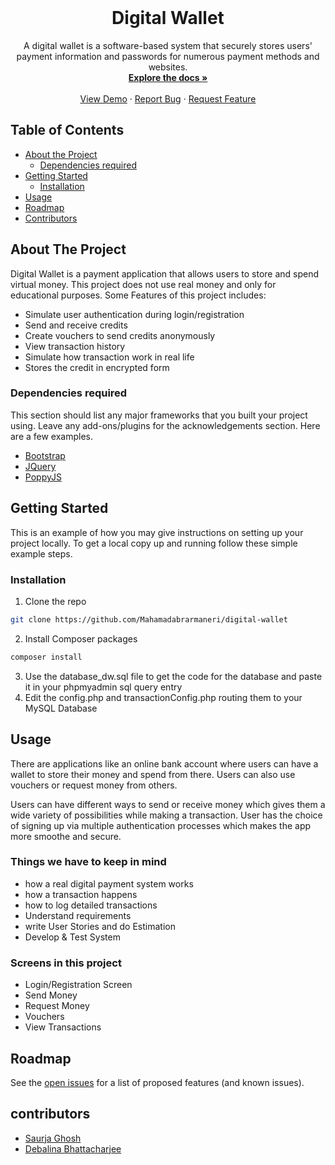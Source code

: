 <!-- PROJECT LOGO -->
<br />
<p align="center">

  <h1 align="center">Digital Wallet</h1>

  <p align="center">
  A digital wallet is a software-based system that securely stores users' payment information and passwords for numerous payment methods and websites.
    <br />
    <a href="https://github.com/Mahamadabrarmaneri/digital-wallet"><strong>Explore the docs »</strong></a>
    <br />
    <br />
    <a href="https://github.com/Mahamadabrarmaneri/digital-wallet">View Demo</a>
    ·
    <a href="https://github.com/Mahamadabrarmaneri/digital-wallet/issues">Report Bug</a>
    ·
    <a href="https://github.com/Mahamadabrarmaneri/digital-wallet/issues">Request Feature</a>
  </p>
</p>


<!-- TABLE OF CONTENTS -->

## Table of Contents

* [About the Project](#about-the-project)
  * [Dependencies required](#dependencies-required)
* [Getting Started](#getting-started)
  * [Installation](#installation)
* [Usage](#usage)
* [Roadmap](#roadmap)
* [Contributors](#contributors)



<!-- ABOUT THE PROJECT -->

## About The Project

Digital Wallet is a payment application that allows users to store and spend virtual money. This project does not use real money and only for educational purposes.
Some Features of this project includes:
* Simulate user authentication during login/registration
* Send and receive credits
* Create vouchers to send credits anonymously
* View transaction history
* Simulate how transaction work in real life
* Stores the credit in encrypted form

### Dependencies required

This section should list any major frameworks that you built your project using. Leave any add-ons/plugins for the acknowledgements section. Here are a few examples.
* [Bootstrap](https://getbootstrap.com)
* [JQuery](https://jquery.com)
* [PoppyJS](https://apvarun.github.io/poppyjs)



<!-- GETTING STARTED -->

## Getting Started

This is an example of how you may give instructions on setting up your project locally.
To get a local copy up and running follow these simple example steps.


### Installation

1. Clone the repo
```sh
git clone https://github.com/Mahamadabrarmaneri/digital-wallet
```
2. Install Composer packages
```sh
composer install
```
3. Use the database_dw.sql file to get the code for the database and paste it in your phpmyadmin sql query entry
4. Edit the config.php and transactionConfig.php routing them to your MySQL Database


<!-- USAGE -->

## Usage


There are applications like an online bank account where users can have a wallet to store their money and spend from there. Users can also use vouchers or request money from others.

Users can have different ways to send or receive money which gives them a wide variety of possibilities while making a transaction. User has the choice of signing up via multiple authentication processes which makes the app more smoothe and secure.


### Things we have to keep in mind
* how a real digital payment system works
* how a transaction happens
* how to log detailed transactions
* Understand requirements
* write User Stories and do Estimation
* Develop & Test System

### Screens in this project
* Login/Registration Screen
* Send Money
* Request Money
* Vouchers
* View Transactions


<!-- ROADMAP -->

## Roadmap

See the [open issues](https://github.com/Mahamadabrarmaneri/digital-wallet/issues) for a list of proposed features (and known issues).

<!--CONTRIBUTORS-->

## contributors
* [Saurja Ghosh](https://github.com/Mahamadabrarmaneri)
* [Debalina Bhattacharjee](https://github.com/Debalina-B)
